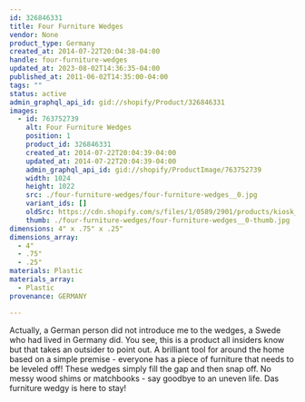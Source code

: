 ```yaml
---
id: 326846331
title: Four Furniture Wedges
vendor: None
product_type: Germany
created_at: 2014-07-22T20:04:38-04:00
handle: four-furniture-wedges
updated_at: 2023-08-02T14:36:35-04:00
published_at: 2011-06-02T14:35:00-04:00
tags: ""
status: active
admin_graphql_api_id: gid://shopify/Product/326846331
images:
  - id: 763752739
    alt: Four Furniture Wedges
    position: 1
    product_id: 326846331
    created_at: 2014-07-22T20:04:39-04:00
    updated_at: 2014-07-22T20:04:39-04:00
    admin_graphql_api_id: gid://shopify/ProductImage/763752739
    width: 1024
    height: 1022
    src: ./four-furniture-wedges/four-furniture-wedges__0.jpg
    variant_ids: []
    oldSrc: https://cdn.shopify.com/s/files/1/0589/2901/products/kiosk_furniturewedges.tif.jpeg?v=1406073879
    thumb: ./four-furniture-wedges/four-furniture-wedges__0-thumb.jpg
dimensions: 4" x .75" x .25"
dimensions_array:
  - 4"
  - .75"
  - .25"
materials: Plastic
materials_array:
  - Plastic
provenance: GERMANY

---
```


Actually, a German person did not introduce me to the wedges, a Swede who had lived in Germany did. You see, this is a product all insiders know but that takes an outsider to point out. A brilliant tool for around the home based on a simple premise - everyone has a piece of furniture that needs to be leveled off! These wedges simply fill the gap and then snap off. No messy wood shims or matchbooks - say goodbye to an uneven life. Das furniture wedgy is here to stay!